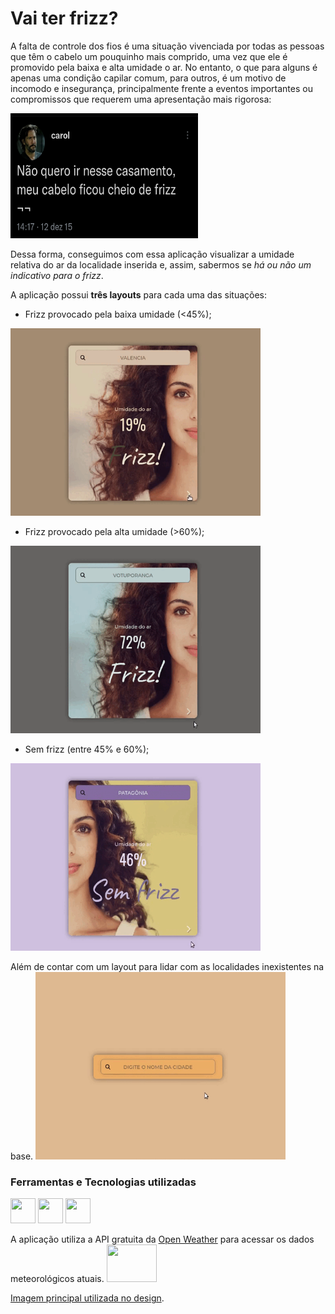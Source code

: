 # Vai ter frizz?
A falta de controle dos fios é uma situação vivenciada por todas as pessoas que têm o cabelo um pouquinho mais comprido, uma vez que ele é promovido pela baixa e alta umidade o ar. No entanto, o que para alguns é apenas uma condição capilar comum, para outros, é um motivo de incomodo e insegurança, principalmente frente a eventos importantes ou compromissos que requerem uma apresentação mais rigorosa:

<img src="img/tweet.jpeg" width="300" height="200" /> 

Dessa forma, conseguimos com essa aplicação visualizar a umidade relativa do ar da localidade inserida e, assim, sabermos se _há ou não um indicativo para o frizz_.

A aplicação possui **três layouts** para cada uma das situações:
- Frizz provocado pela baixa umidade (<45%);
<img src="gifs/baixa.gif" width="400" height="300" /> 

- Frizz provocado pela alta umidade (>60%);
<img src="gifs/alta.gif" width="400" height="300" /> 
 
- Sem frizz (entre 45% e 60%);
<img src="gifs/normal.gif" width="400" height="300" /> 


Além de contar com um layout para lidar com as localidades inexistentes na base.
 <img src="gifs/error.gif" width="400" height="300" /> 

### Ferramentas e Tecnologias utilizadas
<img src="https://cdn.jsdelivr.net/gh/devicons/devicon/icons/css3/css3-original.svg" width="40" height="40" />  <img src="https://cdn.jsdelivr.net/gh/devicons/devicon/icons/html5/html5-original.svg" width="40" height="40" />  <img src="https://cdn.jsdelivr.net/gh/devicons/devicon/icons/jquery/jquery-original.svg" width="40" height="40" />

A aplicação utiliza a API gratuita da [Open Weather](https://openweathermap.org/) para acessar os dados meteorológicos atuais.
<img src="https://openweathermap.org/themes/openweathermap/assets/img/logo_white_cropped.png" width="80" height="60" />

 
          
[Imagem principal utilizada no design]([https://pages.github.com/](https://feirashop.com.br/beleza/frizz-em-dias-umido/)).
